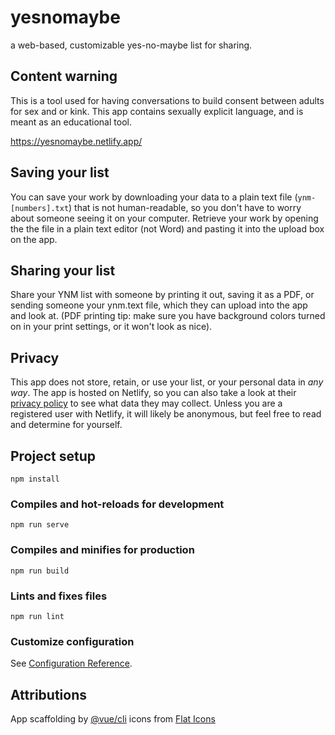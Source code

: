 # yesnomaybe
a web-based, customizable yes-no-maybe list for sharing. 

## Content warning
This is a tool used for having conversations to build consent between adults for sex and or kink. This app contains sexually explicit language, and is meant as an educational tool.

https://yesnomaybe.netlify.app/

## Saving your list
You can save your work by downloading your data to a plain text file (`ynm-[numbers].txt`) that is not human-readable, so you don't have to worry about someone seeing it on your computer. Retrieve your work by opening the the file in a plain text editor (not Word) and pasting it into the upload box on the app. 

## Sharing your list
Share your YNM list with someone by printing it out, saving it as a PDF, or sending someone your ynm.text file, which they can upload into the app and look at. (PDF printing tip: make sure you have background colors turned on in your print settings, or it won't look as nice).

## Privacy
This app does not store, retain, or use your list, or your personal data in *any way*. The app is hosted on Netlify, so you can also take a look at their [privacy policy](https://www.netlify.com/privacy/) to see what data they may collect. Unless you are a registered user with Netlify, it will likely be anonymous, but feel free to read and determine for yourself.

## Project setup
```
npm install
```

### Compiles and hot-reloads for development
```
npm run serve
```

### Compiles and minifies for production
```
npm run build
```

### Lints and fixes files
```
npm run lint
```

### Customize configuration
See [Configuration Reference](https://cli.vuejs.org/config/).

## Attributions
App scaffolding by <a href="https://cli.vuejs.org/guide/">@vue/cli</a>
icons from <a href="https://www.flaticon.com/free-icons/venn-diagram">Flat Icons</a>
